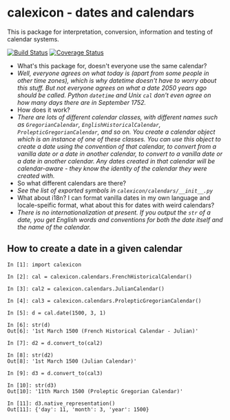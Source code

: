 # calexicon - dates and calendars

This is package for interpretation, conversion, information and testing of calendar systems. 

[![Build Status](https://travis-ci.org/jwg4/calexicon.svg?branch=master)](https://travis-ci.org/jwg4/calexicon)
[![Coverage Status](https://coveralls.io/repos/jwg4/calexicon/badge.svg?branch=master&service=github)](https://coveralls.io/github/jwg4/calexicon?branch=master)

 - What's this package for, doesn't everyone use the same calendar?
 - *Well, everyone agrees on what today is (apart from some people in other time zones), which is why datetime doesn't have to worry about this stuff. But not everyone agrees on what a date 2050 years ago should be called. Python `datetime` and Unix `cal` don't even agree on how many days there are in September 1752.*
 - How does it work?
 - *There are lots of different calendar classes, with different names such as `GregorianCalendar`, `EnglishHistoricalCalendar`, `ProlepticGregorianCalendar`, and so on. You create a calendar object which is an instance of one of these classes. You can use this object to create a date using the convention of that calendar, to convert from a vanilla date or a date in another calendar, to convert to a vanilla date or a date in another calendar. Any dates created in that calendar will be calendar-aware - they know the identity of the calendar they were created with.*
 - So what different calendars are there?
 - *See the list of exported symbols in `calexicon/calendars/__init__.py`*
 - What about i18n? I can format vanilla dates in my own language and locale-speific format, what about this for dates with weird calendars?
 - *There is no internationalization at present. If you output the `str` of a date, you get English words and conventions for both the date itself and the name of the calendar.*

## How to create a date in a given calendar
```
In [1]: import calexicon

In [2]: cal = calexicon.calendars.FrenchHistoricalCalendar()

In [3]: cal2 = calexicon.calendars.JulianCalendar()

In [4]: cal3 = calexicon.calendars.ProlepticGregorianCalendar()

In [5]: d = cal.date(1500, 3, 1)

In [6]: str(d)
Out[6]: '1st March 1500 (French Historical Calendar - Julian)'

In [7]: d2 = d.convert_to(cal2)

In [8]: str(d2)
Out[8]: '1st March 1500 (Julian Calendar)'

In [9]: d3 = d.convert_to(cal3)

In [10]: str(d3)
Out[10]: '11th March 1500 (Proleptic Gregorian Calendar)'

In [11]: d3.native_representation()
Out[11]: {'day': 11, 'month': 3, 'year': 1500}
```

